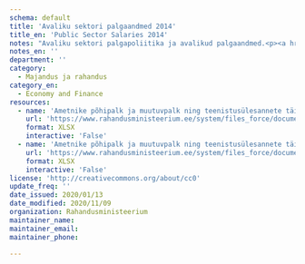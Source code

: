 ```yaml
---
schema: default
title: 'Avaliku sektori palgaandmed 2014'
title_en: 'Public Sector Salaries 2014'
notes: "Avaliku sektori palgapoliitika ja avalikud palgaandmed.<p><a href='https://www.rahandusministeerium.ee/et/riigi-personalipoliitika/palgapoliitika'>https://www.rahandusministeerium.ee/et/riigi-personalipoliitika/palgapoliitika</a></p>"
notes_en: ''
department: ''
category:
  - Majandus ja rahandus
category_en:
  - Economy and Finance
resources:
  - name: 'Ametnike põhipalk ja muutuvpalk ning teenistusülesannete täitmisest tulenev muu tulu riigi ametiasutustes 01.01.-31.12.2014'
    url: 'https://www.rahandusministeerium.ee/system/files_force/document_files/aasta_kogupalk_2014_riik_18.08.2015.xlsx?download=1'
    format: XLSX
    interactive: 'False'
  - name: 'Ametnike põhipalk ja muutuvpalk ning teenistusülesannete täitmisest tulenev muu tulu KOV üksuste ametiasutustes 01.01.-31.12.2014'
    url: 'https://www.rahandusministeerium.ee/system/files_force/document_files/aasta_kogupalk_2014_kov.xlsx?download=1'
    format: XLSX
    interactive: 'False'
license: 'http://creativecommons.org/about/cc0'
update_freq: ''
date_issued: 2020/01/13
date_modified: 2020/11/09
organization: Rahandusministeerium
maintainer_name: 
maintainer_email: 
maintainer_phone:

---
```

